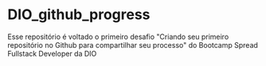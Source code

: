 # DIO_github_progress
Esse repositório é voltado o primeiro desafio "Criando seu primeiro repositório no Github para compartilhar seu processo" do Bootcamp Spread Fullstack Developer da DIO 
